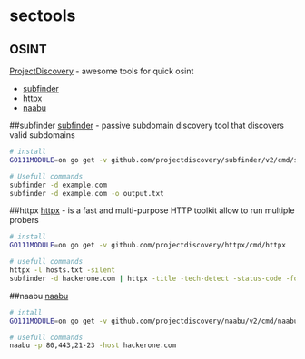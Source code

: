 # sectools

## OSINT


[ProjectDiscovery](https://github.com/projectdiscovery) - awesome tools for quick osint
- [subfinder](##subfinder)
- [httpx](##httpx)
- [naabu](##naabu)


##subfinder
[subfinder](https://github.com/projectdiscovery/subfinder) - passive subdomain discovery tool that discovers valid subdomains
```bash
# install
GO111MODULE=on go get -v github.com/projectdiscovery/subfinder/v2/cmd/subfinder

# Usefull commands
subfinder -d example.com
subfinder -d example.com -o output.txt
```

##httpx
[httpx](https://github.com/projectdiscovery/httpx) - is a fast and multi-purpose HTTP toolkit allow to run multiple probers
```bash
# install
GO111MODULE=on go get -v github.com/projectdiscovery/httpx/cmd/httpx

# usefull commands
httpx -l hosts.txt -silent
subfinder -d hackerone.com | httpx -title -tech-detect -status-code -follow-redirects
```

##naabu
[naabu](https://github.com/projectdiscovery/naabu)
```bash
# intall
GO111MODULE=on go get -v github.com/projectdiscovery/naabu/v2/cmd/naabu

# usefull commands
naabu -p 80,443,21-23 -host hackerone.com
```
